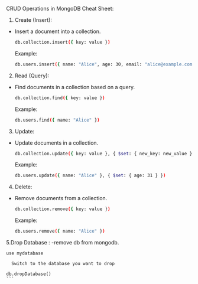
CRUD Operations in MongoDB Cheat Sheet: 

1.  Create (Insert): 
   - Insert a document into a collection.
     ```bash
     db.collection.insert({ key: value })
     ```
     Example:
     ```bash
     db.users.insert({ name: "Alice", age: 30, email: "alice@example.com" })
     ```

2.  Read (Query): 
   - Find documents in a collection based on a query.
     ```bash
     db.collection.find({ key: value })
     ```
     Example:
     ```bash
     db.users.find({ name: "Alice" })
     ```

3.  Update: 
   - Update documents in a collection.
     ```bash
     db.collection.update({ key: value }, { $set: { new_key: new_value } })
     ```
     Example:
     ```bash
     db.users.update({ name: "Alice" }, { $set: { age: 31 } })
     ```

4.  Delete: 
   - Remove documents from a collection.
     ```bash
     db.collection.remove({ key: value })
     ```
     Example:
     ```bash
     db.users.remove({ name: "Alice" })
     ```

 5.Drop Database :
 -remove db from mongodb.
 `````
 use mydatabase 
  
   Switch to the database you want to drop

db.dropDatabase()
 ```